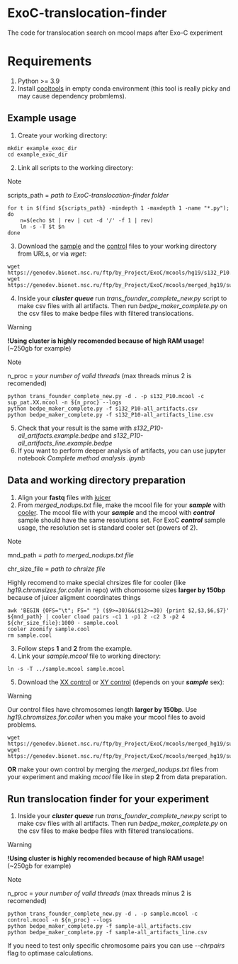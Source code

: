 # ExoC-translocation-finder
The code for translocation search on mcool maps after Exo-C experiment

# Requirements
1. Python >= 3.9
2. Install [cooltools](https://github.com/open2c/cooltools) in empty conda environment (this tool is really picky and may cause dependency probmlems).

## Example usage
1. Create your working directory:

```
mkdir example_exoc_dir
cd example_exoc_dir
```

2. Link all scripts to the working directory:
> [!NOTE]
> scripts_path = _path to ExoC-translocation-finder folder_

```
for t in $(find ${scripts_path} -mindepth 1 -maxdepth 1 -name "*.py"); do 
	n=$(echo $t | rev | cut -d '/' -f 1 | rev) 
	ln -s -T $t $n
done
```

3. Download the [sample](https://genedev.bionet.nsc.ru/ftp/by_Project/ExoC/mcools/hg19/s132_P10.mcool) and the [control](https://genedev.bionet.nsc.ru/ftp/by_Project/ExoC/mcools/merged_hg19/sup_pat.XX.mcool) files to your working directory from URLs, or via _wget_:

```
wget https://genedev.bionet.nsc.ru/ftp/by_Project/ExoC/mcools/hg19/s132_P10.mcool
wget https://genedev.bionet.nsc.ru/ftp/by_Project/ExoC/mcools/merged_hg19/sup_pat.XX.mcool
```

4. Inside your ***cluster queue*** run _trans_founder_complete_new.py_ script to make csv files with all artifacts. Then run _bedpe_maker_complete.py_ on the csv files to make bedpe files with filtered translocations.

>[!WARNING]
>**!Using cluster is highly recomended because of high RAM usage!** (~250gb for example)

>[!NOTE]
>n_proc = _your number of valid threads_ (max threads minus 2 is recomended)

```
python trans_founder_complete_new.py -d . -p s132_P10.mcool -c sup_pat.XX.mcool -n ${n_proc} --logs
python bedpe_maker_complete.py -f s132_P10-all_artifacts.csv
python bedpe_maker_complete.py -f s132_P10-all_artifacts_line.csv
```

5. Check that your result is the same with _s132_P10-all_artifacts.example.bedpe_ and _s132_P10-all_artifacts_line.example.bedpe_
6. If you want to perform deeper analysis of artifacts, you can use jupyter notebook _Complete method analysis .ipynb_

## Data and working directory preparation
1. Align your **fastq** files with [juicer](https://github.com/aidenlab/juicer)
2. From *merged_nodups.txt* file, make the mcool file for your ***sample*** with [cooler](https://github.com/open2c/cooler).
	The mcool file with your ***sample*** and the mcool with ***control*** sample should have the same resolutions set.
	For ExoC ***control*** sample usage, the resolution set is standard cooler set (powers of 2).
>[!NOTE]
>mnd_path = _path to merged_nodups.txt file_
>
>chr_size_file = _path to chrsize file_
>
>Highly recomend to make special chrsizes file for cooler (like _hg19.chromsizes.for.coller_ in repo) with chomosome sizes **larger by 150bp** because of juicer aligment coordinates things

```
awk 'BEGIN {OFS="\t"; FS=" "} ($9>=30)&&($12>=30) {print $2,$3,$6,$7}' ${mnd_path} | cooler cload pairs -c1 1 -p1 2 -c2 3 -p2 4 ${chr_size_file}:1000 - sample.cool
cooler zoomify sample.cool
rm sample.cool
```

3. Follow steps **1** and **2** from the example.
4. Link your _sample.mcool_ file to working directory:

```
ln -s -T ../sample.mcool sample.mcool
```

5. Download the [XX control](https://genedev.bionet.nsc.ru/ftp/by_Project/ExoC/mcools/merged_hg19/sup_pat.XX.mcool) or [XY control](https://genedev.bionet.nsc.ru/ftp/by_Project/ExoC/mcools/merged_hg19/sup_pat.XY.mcool) (depends on your ***sample*** sex):
>[!WARNING]
>Our control files have chromosomes length **larger by 150bp**. Use _hg19.chromsizes.for.coller_ when you make your mcool files to avoid problems.

```
wget https://genedev.bionet.nsc.ru/ftp/by_Project/ExoC/mcools/merged_hg19/sup_pat.XX.mcool
wget https://genedev.bionet.nsc.ru/ftp/by_Project/ExoC/mcools/merged_hg19/sup_pat.XY.mcool
```

**OR** make your own control by merging the *merged_nodups.txt* files from your experiment and making *mcool* file like in step **2** from data preparation.
## Run translocation finder for your experiment
1. Inside your ***cluster queue*** run _trans_founder_complete_new.py_ script to make csv files with all artifacts. Then run _bedpe_maker_complete.py_ on the csv files to make bedpe files with filtered translocations.
>[!WARNING]
>**!Using cluster is highly recomended because of high RAM usage!** (~250gb for example)

>[!NOTE]
>n_proc = _your number of valid threads_ (max threads minus 2 is recomended)

```
python trans_founder_complete_new.py -d . -p sample.mcool -c control.mcool -n ${n_proc} --logs
python bedpe_maker_complete.py -f sample-all_artifacts.csv
python bedpe_maker_complete.py -f sample-all_artifacts_line.csv
```

If you need to test only specific chromosome pairs you can use *--chrpairs* flag to optimase calculations.
